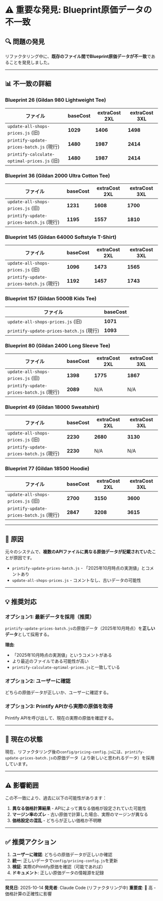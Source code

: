# ⚠️ 重要な発見: Blueprint原価データの不一致

## 🔍 問題の発見

リファクタリング中に、**既存のファイル間でBlueprint原価データが不一致**であることを発見しました。

---

## 📊 不一致の詳細

### Blueprint 26 (Gildan 980 Lightweight Tee)

| ファイル | baseCost | extraCost 2XL | extraCost 3XL |
|---------|----------|---------------|---------------|
| `update-all-shops-prices.js` (旧) | **1029** | **1406** | **1498** |
| `printify-update-prices-batch.js` (現行) | **1480** | **1987** | **2414** |
| `printify-calculate-optimal-prices.js` (旧) | **1480** | **1987** | **2414** |

### Blueprint 36 (Gildan 2000 Ultra Cotton Tee)

| ファイル | baseCost | extraCost 2XL | extraCost 3XL |
|---------|----------|---------------|---------------|
| `update-all-shops-prices.js` (旧) | **1231** | **1608** | **1700** |
| `printify-update-prices-batch.js` (現行) | **1195** | **1557** | **1810** |

### Blueprint 145 (Gildan 64000 Softstyle T-Shirt)

| ファイル | baseCost | extraCost 2XL | extraCost 3XL |
|---------|----------|---------------|---------------|
| `update-all-shops-prices.js` (旧) | **1096** | **1473** | **1565** |
| `printify-update-prices-batch.js` (現行) | **1192** | **1457** | **1743** |

### Blueprint 157 (Gildan 5000B Kids Tee)

| ファイル | baseCost |
|---------|----------|
| `update-all-shops-prices.js` (旧) | **1071** |
| `printify-update-prices-batch.js` (現行) | **1093** |

### Blueprint 80 (Gildan 2400 Long Sleeve Tee)

| ファイル | baseCost | extraCost 2XL | extraCost 3XL |
|---------|----------|---------------|---------------|
| `update-all-shops-prices.js` (旧) | **1398** | **1775** | **1867** |
| `printify-update-prices-batch.js` (現行) | **2089** | N/A | N/A |

### Blueprint 49 (Gildan 18000 Sweatshirt)

| ファイル | baseCost | extraCost 2XL | extraCost 3XL |
|---------|----------|---------------|---------------|
| `update-all-shops-prices.js` (旧) | **2230** | **2680** | **3130** |
| `printify-update-prices-batch.js` (現行) | **2230** | N/A | N/A |

### Blueprint 77 (Gildan 18500 Hoodie)

| ファイル | baseCost | extraCost 2XL | extraCost 3XL |
|---------|----------|---------------|---------------|
| `update-all-shops-prices.js` (旧) | **2700** | **3150** | **3600** |
| `printify-update-prices-batch.js` (現行) | **2847** | **3208** | **3615** |

---

## 🤔 原因

元々のシステムで、**複数のAPIファイルに異なる原価データが記載されていた**ことが原因です。

- `printify-update-prices-batch.js` - 「2025年10月時点の実測値」とコメントあり
- `update-all-shops-prices.js` - コメントなし、古いデータの可能性

---

## 💡 推奨対応

### オプション1: 最新データを採用（推奨）
`printify-update-prices-batch.js`の原価データ（2025年10月時点）を**正しいデータ**として採用する。

**理由**:
- 「2025年10月時点の実測値」というコメントがある
- より最近のファイルである可能性が高い
- `printify-calculate-optimal-prices.js`と一致している

### オプション2: ユーザーに確認
どちらの原価データが正しいか、ユーザーに確認する。

### オプション3: Printify APIから実際の原価を取得
Printify APIを呼び出して、現在の実際の原価を確認する。

---

## 📝 現在の状態

現在、リファクタリング後の`config/pricing-config.js`には、`printify-update-prices-batch.js`の原価データ（より新しいと思われるデータ）を採用しています。

---

## ⚠️ 影響範囲

この不一致により、過去に以下の可能性があります：

1. **異なる価格計算結果** - APIによって異なる価格が設定されていた可能性
2. **マージン率のズレ** - 古い原価で計算した場合、実際のマージンが異なる
3. **価格設定の混乱** - どちらが正しい価格か不明瞭

---

## ✅ 推奨アクション

1. **ユーザーに確認**: どちらの原価データが正しいか確認
2. **統一**: 正しいデータで`config/pricing-config.js`を更新
3. **検証**: 実際のPrintify原価を確認（可能であれば）
4. **ドキュメント**: 正しい原価データの情報源を記録

---

**発見日**: 2025-10-14
**発見者**: Claude Code (リファクタリング中)
**重要度**: 🔴 高 - 価格計算の正確性に影響
